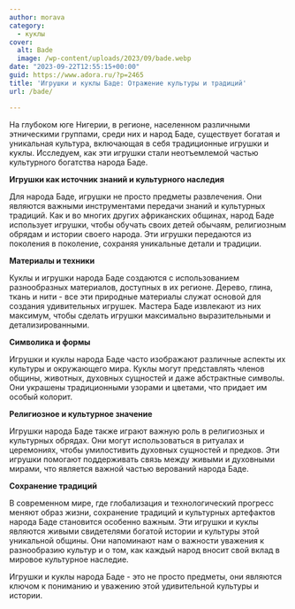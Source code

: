 ```yaml
---
author: morava
category:
  - куклы
cover:
  alt: Bade
  image: /wp-content/uploads/2023/09/bade.webp
date: "2023-09-22T12:55:15+00:00"
guid: https://www.adora.ru/?p=2465
title: 'Игрушки и куклы Баде: Отражение культуры и традиций'
url: /bade/

---
```

На глубоком юге Нигерии, в регионе, населенном различными этническими группами, среди них и народ Баде, существует богатая и уникальная культура, включающая в себя традиционные игрушки и куклы. Исследуем, как эти игрушки стали неотъемлемой частью культурного богатства народа Баде.

**Игрушки как источник знаний и культурного наследия**

Для народа Баде, игрушки не просто предметы развлечения. Они являются важными инструментами передачи знаний и культурных традиций. Как и во многих других африканских общинах, народ Баде использует игрушки, чтобы обучать своих детей обычаям, религиозным обрядам и истории своего народа. Эти игрушки передаются из поколения в поколение, сохраняя уникальные детали и традиции.

**Материалы и техники**

Куклы и игрушки народа Баде создаются с использованием разнообразных материалов, доступных в их регионе. Дерево, глина, ткань и нити \- все эти природные материалы служат основой для создания удивительных игрушек. Мастера Баде извлекают из них максимум, чтобы сделать игрушки максимально выразительными и детализированными.

**Символика и формы**

Игрушки и куклы народа Баде часто изображают различные аспекты их культуры и окружающего мира. Куклы могут представлять членов общины, животных, духовных сущностей и даже абстрактные символы. Они украшены традиционными узорами и цветами, что придает им особый колорит.

**Религиозное и культурное значение**

Игрушки народа Баде также играют важную роль в религиозных и культурных обрядах. Они могут использоваться в ритуалах и церемониях, чтобы умилостивить духовных сущностей и предков. Эти игрушки помогают поддерживать связь между живыми и духовными мирами, что является важной частью верований народа Баде.

**Сохранение традиций**

В современном мире, где глобализация и технологический прогресс меняют образ жизни, сохранение традиций и культурных артефактов народа Баде становится особенно важным. Эти игрушки и куклы являются живыми свидетелями богатой истории и культуры этой уникальной общины. Они напоминают нам о важности уважения к разнообразию культур и о том, как каждый народ вносит свой вклад в мировое культурное наследие.

Игрушки и куклы народа Баде \- это не просто предметы, они являются ключом к пониманию и уважению этой удивительной культуры и истории.
